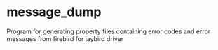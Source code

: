 # message_dump
Program for generating property files containing error codes and error messages from firebird for jaybird driver
